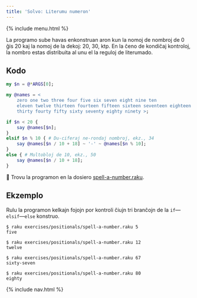 ```yaml
---
title: 'Solvo: Literumu numeron'
---
```


{% include menu.html %}

La programo sube havas enkonstruan aron kun la nomoj de nombroj de 0 ĝis 20 kaj la nomoj de la dekoj: 20, 30, ktp. En la ĉeno de kondiĉaj kontroloj, la nombro estas distribuita al unu el la reguloj de literumado.

## Kodo

```raku
my $n = @*ARGS[0];

my @names = <
    zero one two three four five six seven eight nine ten
    eleven twelve thirteen fourteen fifteen sixteen seventeen eighteen nineteen twenty
    thirty fourty fifty sixty seventy eighty ninety >;

if $n < 20 {
    say @names[$n];
}
elsif $n % 10 { # Du-ciferaj ne-rondaj nombroj, ekz., 34
    say @names[$n / 10 + 18] ~ '-' ~ @names[$n % 10];
}
else { # Multobloj de 10, ekz., 50
    say @names[$n / 10 + 18];
}
```

🦋 Trovu la programon en la dosiero [spell-a-number.raku](https://github.com/ash/raku-course/blob/master/exercises/positionals/spell-a-number.raku).

## Ekzemplo

Rulu la programon kelkajn fojojn por kontroli ĉiujn tri branĉojn de la `if`—`elsif`—`else` konstruo.

```console
$ raku exercises/positionals/spell-a-number.raku 5
five

$ raku exercises/positionals/spell-a-number.raku 12
twelve

$ raku exercises/positionals/spell-a-number.raku 67
sixty-seven

$ raku exercises/positionals/spell-a-number.raku 80
eighty
```

{% include nav.html %}
